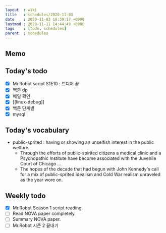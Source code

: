 ```yaml
---
layout  : wiki
title   : schedules/2020-11-03
date    : 2020-11-03 19:39:17 +0900
lastmod : 2020-11-11 14:44:49 +0900
tags    : [todo, schedules]
parent  : schedules
---
```


## Memo
## Today's todo
 * [X] Mr.Robot script S1E10 : 드디어 끝
 * [X] 백준 dp
 * [X] 메일 확인
 * [X] [[linux-debug]]
 * [X] 백준 단계별
 * [X] mysql

## Today's vocabulary
 * public-sprited : having or showing an unselfish interest in the public welfare.
   * Through the efforts of public-spirited citizens a medical clinic and a Psychopathic Institute have become associated with the Juvenile Court of Chicago ...
   * The hopes of the decade that had begun with John Kennedy's call for a mix of public-sprited idealism and Cold War realism unraveled as the year wore on.

## Weekly todo
 * [X] Mr.Robot Season 1 script reading.
 * [ ] Read NOVA paper completely.
 * [ ] Summary NOVA paper.
 * [ ] Mr.Robot 시즌 2 끝내기
